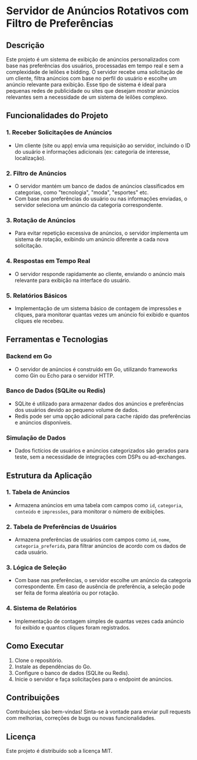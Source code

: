# Servidor de Anúncios Rotativos com Filtro de Preferências

## Descrição

Este projeto é um sistema de exibição de anúncios personalizados com base nas preferências dos usuários, processadas em tempo real e sem a complexidade de leilões e bidding. O servidor recebe uma solicitação de um cliente, filtra anúncios com base no perfil do usuário e escolhe um anúncio relevante para exibição. Esse tipo de sistema é ideal para pequenas redes de publicidade ou sites que desejam mostrar anúncios relevantes sem a necessidade de um sistema de leilões complexo.

## Funcionalidades do Projeto

### 1. Receber Solicitações de Anúncios

- Um cliente (site ou app) envia uma requisição ao servidor, incluindo o ID do usuário e informações adicionais (ex: categoria de interesse, localização).

### 2. Filtro de Anúncios

- O servidor mantém um banco de dados de anúncios classificados em categorias, como "tecnologia", "moda", "esportes" etc.
- Com base nas preferências do usuário ou nas informações enviadas, o servidor seleciona um anúncio da categoria correspondente.

### 3. Rotação de Anúncios

- Para evitar repetição excessiva de anúncios, o servidor implementa um sistema de rotação, exibindo um anúncio diferente a cada nova solicitação.

### 4. Respostas em Tempo Real

- O servidor responde rapidamente ao cliente, enviando o anúncio mais relevante para exibição na interface do usuário.

### 5. Relatórios Básicos

- Implementação de um sistema básico de contagem de impressões e cliques, para monitorar quantas vezes um anúncio foi exibido e quantos cliques ele recebeu.

## Ferramentas e Tecnologias

### Backend em Go

- O servidor de anúncios é construído em Go, utilizando frameworks como Gin ou Echo para o servidor HTTP.

### Banco de Dados (SQLite ou Redis)

- SQLite é utilizado para armazenar dados dos anúncios e preferências dos usuários devido ao pequeno volume de dados.
- Redis pode ser uma opção adicional para cache rápido das preferências e anúncios disponíveis.

### Simulação de Dados

- Dados fictícios de usuários e anúncios categorizados são gerados para teste, sem a necessidade de integrações com DSPs ou ad-exchanges.

## Estrutura da Aplicação

### 1. Tabela de Anúncios

- Armazena anúncios em uma tabela com campos como `id`, `categoria`, `conteúdo` e `impressões`, para monitorar o número de exibições.

### 2. Tabela de Preferências de Usuários

- Armazena preferências de usuários com campos como `id`, `nome`, `categoria_preferida`, para filtrar anúncios de acordo com os dados de cada usuário.

### 3. Lógica de Seleção

- Com base nas preferências, o servidor escolhe um anúncio da categoria correspondente. Em caso de ausência de preferência, a seleção pode ser feita de forma aleatória ou por rotação.


### 4. Sistema de Relatórios

- Implementação de contagem simples de quantas vezes cada anúncio foi exibido e quantos cliques foram registrados.

## Como Executar

1. Clone o repositório.
2. Instale as dependências do Go.
3. Configure o banco de dados (SQLite ou Redis).
4. Inicie o servidor e faça solicitações para o endpoint de anúncios.

## Contribuições

Contribuições são bem-vindas! Sinta-se à vontade para enviar pull requests com melhorias, correções de bugs ou novas funcionalidades.

## Licença

Este projeto é distribuído sob a licença MIT.
